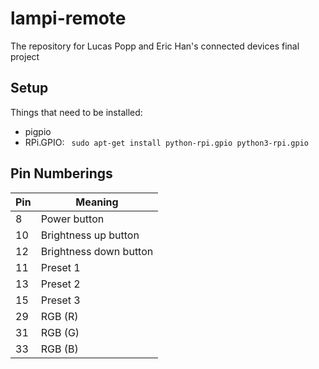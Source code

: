 # lampi-remote

The repository for Lucas Popp and Eric Han's connected devices final project

## Setup

Things that need to be installed:

- pigpio
- RPi.GPIO: ` sudo apt-get install python-rpi.gpio python3-rpi.gpio`

## Pin Numberings

| Pin | Meaning                |
|-----|------------------------|
| 8   | Power button           |
| 10  | Brightness up button   |
| 12  | Brightness down button |
| 11  | Preset 1               |
| 13  | Preset 2               |
| 15  | Preset 3               |
| 29  | RGB (R)                |
| 31  | RGB (G)                |
| 33  | RGB (B)                |
